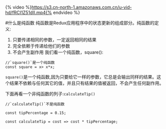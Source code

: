 {% video %}https://s3.cn-north-1.amazonaws.com.cn/u-vid-hd/fRCI1Z51dII.mp4{% endvideo %}

#什么是纯函数
纯函数是Redux应用程序中的状态更新的组成部分。纯函数的定义:
1. 只要传递相同的参数，一定返回相同的结果
2. 完全依赖于传递给他们的参数
3. 不会产生副作用
我们看一个纯函数，square():
```
//`square()`是一个纯函数
const square = x> x*x;
```
`square()`是一个纯函数,因为只要给它一样的参数，它总是会输出同样的结果。这个结果不依赖与任何其它的值，并且只有结果的值被返回，不会产生任何副作用。

下面再看一个非纯函数的列子:`calculateTip()`
```
//`calculateTip()`不是纯函数

const tipPercentage = 0.15;

const calculateTip = cost => cost * tipPercentage;
```